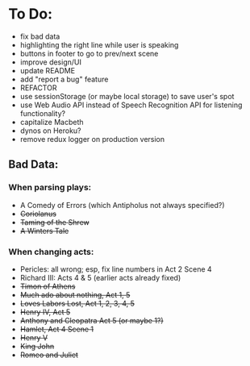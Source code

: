 # To Do:
* fix bad data
* highlighting the right line while user is speaking
* buttons in footer to go to prev/next scene
* improve design/UI
* update README
* add "report a bug" feature
* REFACTOR
* use sessionStorage (or maybe local storage) to save user's spot
* use Web Audio API instead of Speech Recognition API for listening functionality?
* capitalize Macbeth
* dynos on Heroku?
* remove redux logger on production version

## Bad Data:
### When parsing plays:
* A Comedy of Errors (which Antipholus not always specified?)
* ~~Coriolanus~~
* ~~Taming of the Shrew~~
* ~~A Winters Tale~~

### When changing acts:
* Pericles: all wrong; esp, fix line numbers in Act 2 Scene 4
* Richard III: Acts 4 & 5 (earlier acts already fixed)
* ~~Timon of Athens~~
* ~~Much ado about nothing, Act 1, 5~~
* ~~Loves Labors Lost, Act 1, 2, 3, 4, 5~~
* ~~Henry IV, Act 5~~
* ~~Anthony and Cleopatra Act 5 (or maybe 1?)~~
* ~~Hamlet, Act 4 Scene 1~~
* ~~Henry V~~
* ~~King John~~
* ~~Romeo and Juliet~~
